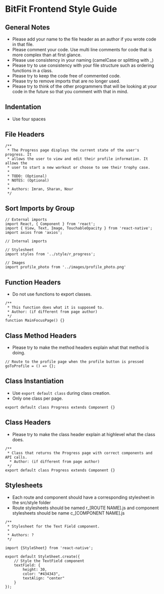 # BitFit Frontend Style Guide

## General Notes
- Please add your name to the file header as an author if you wrote code in that 
  file.
- Please comment your code. Use multi line comments for code that is more
  complex than at first glance.
- Please use consistency in your naming (camelCase or splitting with _)
- Please try to use consistency with your file structure such as ordering 
  functions in a class.
- Please try to keep the code free of commented code.
- Please try to remove imports that are no longer used.
- Please try to think of the other programmers that will be looking at your 
  code in the future so that you comment with that in mind.

## Indentation
- Use four spaces

## File Headers
```
/**
 * The Progress page displays the current state of the user's progress. It 
 * allows the user to view and edit their profile information. It allows the 
 * user to start a new workout or choose to see their trophy case.
 *
 * TODO: (Optional)
 * NOTES: (Optional)
 * 
 * Authors: Imran, Sharan, Nour
 */
 ```

## Sort Imports by Group
```
// External imports
import React, { Component } from 'react';
import { View, Text, Image, TouchableOpacity } from 'react-native';
import axios from 'axios';

// Internal imports

// Stylesheet
import styles from '../style/r_progress';

// Images
import profile_photo from '../images/profile_photo.png'
```

## Function Headers
- Do not use functions to export classes.
```
/**
 * This function does what it is supposed to.
 * Author: (if different from page author)
 */
function MainFocusPage() {}
```

## Class Method Headers
- Please try to make the method headers explain what that method is doing.
```
// Route to the profile page when the profile button is pressed
goToProfile = () => {};
```

## Class Instantiation
- Use `export default class` during class creation.
- Only one class per page.
```
export default class Progress extends Component {}
```

## Class Headers
- Please try to make the class header explain at highlevel what the class does.
```
/**
 * Class that returns the Progress page with correct components and API calls.
  * Author: (if different from page author)
 */
export default class Progress extends Component {}
```

## Stylesheets
- Each route and component should have a corresponding stylesheet in the 
  src/style folder
- Route stylesheets should be named r_[ROUTE NAME].js and component stylesheets
  should be name c_[COMPONENT NAME].js
```
/**
 * Stylesheet for the Text Field component.
 * 
 * Authors: ?
 */

import {StyleSheet} from 'react-native';

export default StyleSheet.create({
    // Style the TextField component
    textField: {
        height: 30,
        color: "#434343",
        textAlign: "center"
    }
});
```